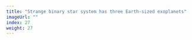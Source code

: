 ```yaml
---
title: "Strange binary star system has three Earth-sized exoplanets"
imageUrl: ""
index: 27
weight: 27
---
```

